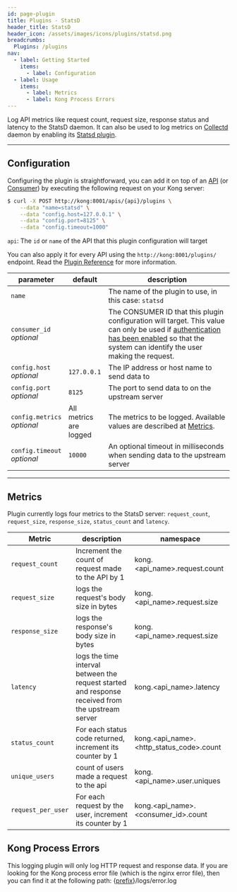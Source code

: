 ```yaml
---
id: page-plugin
title: Plugins - StatsD
header_title: StatsD
header_icon: /assets/images/icons/plugins/statsd.png
breadcrumbs:
  Plugins: /plugins
nav:
  - label: Getting Started
    items:
      - label: Configuration
  - label: Usage
    items:
      - label: Metrics
      - label: Kong Process Errors
---
```


Log API metrics like request count, request size, response status and latency to the StatsD daemon.
It can also be used to log metrics on [Collectd](https://collectd.org/) daemon by enabling its [Statsd plugin](https://collectd.org/wiki/index.php/Plugin:StatsD).

----

## Configuration

Configuring the plugin is straightforward, you can add it on top of an [API][api-object] (or [Consumer][consumer-object]) by executing the following request on your Kong server:

```bash
$ curl -X POST http://kong:8001/apis/{api}/plugins \
    --data "name=statsd" \
    --data "config.host=127.0.0.1" \
    --data "config.port=8125" \
    --data "config.timeout=1000"
```

`api`: The `id` or `name` of the API that this plugin configuration will target

You can also apply it for every API using the `http://kong:8001/plugins/` endpoint. Read the [Plugin Reference](/docs/latest/admin-api/#add-plugin) for more information.

parameter                     | default | description
---                           | ---     | ---
`name`                        |         | The name of the plugin to use, in this case: `statsd`
`consumer_id`<br>*optional*   |         | The CONSUMER ID that this plugin configuration will target. This value can only be used if [authentication has been enabled][faq-authentication] so that the system can identify the user making the request.
`config.host`<br>*optional*   | `127.0.0.1` | The IP address or host name to send data to
`config.port`<br>*optional*   | `8125`  | The port to send data to on the upstream server
`config.metrics`<br>*optional* | All metrics<br>are logged | The metrics to be logged. Available values are described at [Metrics](#metrics).
`config.timeout`<br>*optional* | `10000` | An optional timeout in milliseconds when sending data to the upstream server

[api-object]: /docs/latest/admin-api/#api-object
[configuration]: /docs/latest/configuration
[consumer-object]: /docs/latest/admin-api/#consumer-object
[faq-authentication]: /about/faq/#how-can-i-add-an-authentication-layer-on-a-microservice/api?

----

## Metrics

Plugin currently logs four metrics to the StatsD server: `request_count`, `request_size`, `response_size`, `status_count` and `latency`.

Metric                     | description | namespace
---                        | ---         | -----
`request_count`              | Increment the count of request made to the API by 1 | kong.\<api_name>.request.count
`request_size`               | logs the request's body size in bytes | kong.\<api_name>.request.size
`response_size`               | logs the response's body size in bytes | kong.\<api_name>.request.size
`latency`                   | logs the time interval between the request started and response received from the upstream server | kong.\<api_name>.latency
`status_count`               | For each status code returned, increment its counter by 1 | kong.\<api_name>.\<http_status_code>.count
`unique_users`               | count of users made a request to the api | kong.\<api_name>.user.uniques
`request_per_user`               | For each request by the user, increment its counter by 1 | kong.\<api_name>.\<consumer_id>.count

## Kong Process Errors

This logging plugin will only log HTTP request and response data. If you are looking for the Kong process error file (which is the nginx error file), then you can find it at the following path: {[prefix](/docs/{{site.data.kong_latest.release}}/configuration/#prefix)}/logs/error.log